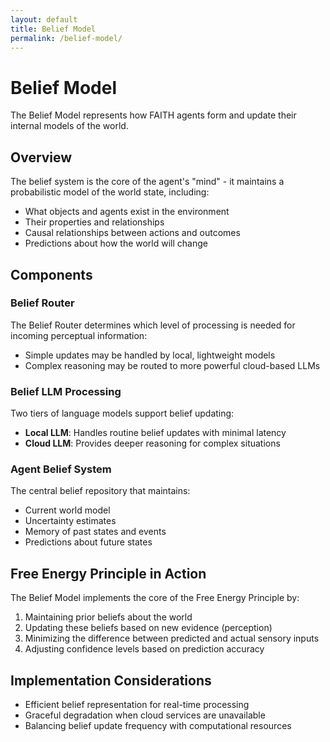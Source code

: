 ```yaml
---
layout: default
title: Belief Model
permalink: /belief-model/
---
```


# Belief Model

The Belief Model represents how FAITH agents form and update their internal models of the world.

## Overview

The belief system is the core of the agent's "mind" - it maintains a probabilistic model of the world state, including:

- What objects and agents exist in the environment
- Their properties and relationships
- Causal relationships between actions and outcomes
- Predictions about how the world will change

## Components

### Belief Router

The Belief Router determines which level of processing is needed for incoming perceptual information:

- Simple updates may be handled by local, lightweight models
- Complex reasoning may be routed to more powerful cloud-based LLMs

### Belief LLM Processing

Two tiers of language models support belief updating:

- **Local LLM**: Handles routine belief updates with minimal latency
- **Cloud LLM**: Provides deeper reasoning for complex situations

### Agent Belief System

The central belief repository that maintains:

- Current world model
- Uncertainty estimates
- Memory of past states and events
- Predictions about future states

## Free Energy Principle in Action

The Belief Model implements the core of the Free Energy Principle by:

1. Maintaining prior beliefs about the world
2. Updating these beliefs based on new evidence (perception)
3. Minimizing the difference between predicted and actual sensory inputs
4. Adjusting confidence levels based on prediction accuracy

## Implementation Considerations

- Efficient belief representation for real-time processing
- Graceful degradation when cloud services are unavailable
- Balancing belief update frequency with computational resources
